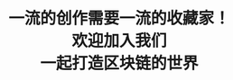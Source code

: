 ---
title : "一流的创作需要一流的收藏家！ <br> 欢迎加入我们 <br> 一起打造区块链的世界"
# button
button:
  enable : true
  label : "下载白皮书"
  link : "https://uniqube.blob.core.chinacloudapi.cn/files/OnePaper.pdf"
---